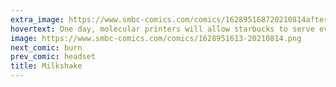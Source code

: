 ```yaml
---
extra_image: https://www.smbc-comics.com/comics/162895168720210814after.png
hovertext: One day, molecular printers will allow starbucks to serve every conceivable food as a whipped topping.
image: https://www.smbc-comics.com/comics/1628951613-20210814.png
next_comic: burn
prev_comic: headset
title: Milkshake
---
```


